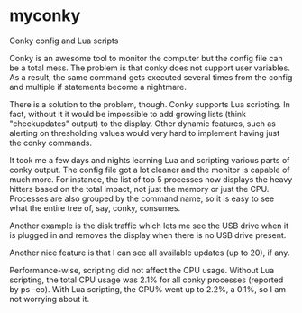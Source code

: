 # myconky
Conky config and Lua scripts

Conky is an awesome tool to monitor the computer but the config file can be a total mess.
The problem is that conky does not support user variables.  As a result, the same command gets executed several times from the config and multiple if statements become a nightmare.

There is a solution to the problem, though. Conky supports Lua scripting.  In fact, without it
it would be impossible to add growing lists (think "checkupdates" output) to the display.
Other dynamic features, such as alerting on thresholding values would very hard to implement having just the conky commands.

It took me a few days and nights learning Lua and scripting various parts of conky output.
The config file got a lot cleaner and the monitor is capable of much more.
For instance, the list of top 5 processes now displays the heavy hitters based on the total impact, not just the memory or just the CPU. Processes are also grouped by the command name, so it is easy to see what the entire tree of, say, conky, consumes.

Another example is the disk traffic which lets me see the USB drive when it is plugged in and removes the display when there is no USB drive present.

Another nice feature is that I can see all available updates (up to 20), if any.

Performance-wise, scripting did not affect the CPU usage. Without Lua scripting, the total CPU usage was 2.1% for all conky processes (reported by ps -eo).  With Lua scripting, the CPU% went up to 2.2%, a 0.1%, so I am not worrying about it.
